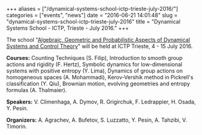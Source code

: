 +++
aliases = ["/dynamical-systems-school-ictp-trieste-july-2016/"]
categories = ["events", "news"]
date = "2016-06-21 14:01:48"
slug = "dynamical-systems-school-ictp-trieste-july-2016"
title = "Dynamical Systems School - ICTP, Trieste - July 2016."
+++

The school "[Algebraic, Geometric and Probabilistic Aspects of Dynamical
Systems and Control Theory](http://indico.ictp.it/event/7647/)" will be
held at ICTP Trieste, 4 - 15 July 2016.

**Courses:** Counting Techniques (S. Filip), Introduction to smooth
group actions and rigidity (F. Hertz), Symbolic dynamics for
low-dimensional systems with positive entropy (Y. Lima), Dynamics of
group actions on homogeneous spaces (A. Mohammadi), Kerov-Vershik method
in Pickrell's classification (Y. Qiu), Brownian motion, evolving
geometries and entropy formulas (A. Thalmaier).

**Speakers:** V. Climenhaga, A. Dymov, R. Grigirchuk, F. Ledrappier, H.
Osada, Y. Pesin.

**Organizers:** A. Agrachev, A. Bufetov, S. Luzzatto, Y. Pesin, A.
Tahzibi, V. Timorin.

